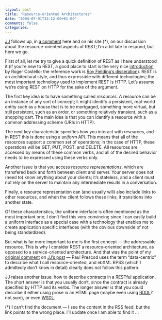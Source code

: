 ```yaml
---
layout: post
title: "Resource-oriented Architectures"
date: "2004-07-01T12:12:00+01:00"
comments: false
categories: 
---
```


<p><a href="http://www.ebpml.org">JJ</a> follows up, in <a href="/blog/st/2004/06/28/resources.html#comments">a comment</a> here and on his site (*), on our discussion about the resource-oriented aspects of REST; I&#8217;m a bit late to respond, but here we go.</p>

<p>First of all, let me try to give a quick definition of REST as I have understood it (if you&#8217;re new to REST, a good place to start is the very nice  <a href="http://www.xfront.com/REST-Web-Services.html">introduction</a> by Roger Costello; the reference work is <a href="http://www.ics.uci.edu/~fielding/pubs/dissertation/top.htm">Roy Fielding&#8217;s disseration</a>). REST is an architectural style, and thus expressible with different technologies; the most important technology used to implement REST is HTTP. Let&#8217;s assume we&#8217;re  doing REST on HTTP for the sake of the argument. </p>

<p>The first key idea is to have something called <em>resources</em>. A resource can be an instance of any sort of concept; it might identify a persistent, real-world entity such as a house that is to be mortgaged, something more virtual, but still persistent, such as an order, or something relatively transient, such as a shopping cart. The main idea is that you can identify a resource with a common addressing scheme (URIs in HTTP).</p>

<p>The next key characteristic specifies how you interact with resources, and in REST this is done using a <em>uniform</em> API. This means that all of the resources support a common set of operations; in the case of HTTP, these operations will be GET, PUT, POST, and DELETE. All resources are accessed by means of these common verbs, and all of the desired behavior needs to be expressed using these verbs only.</p>

<p>Another issue is that you access resource <em>representations</em>, which are transfered back and forth between client and server.  Your server does not (need to) know anything about your clients; it&#8217;s stateless, and a client must not rely on the server to maintain any intermediate results in a conversation. </p>

<p>Finally, a resource representation can (and usually will) also include links to other resources, and when the client follows these links, it transitions into another state.</p>

<p>Of these characteristics, the uniform interface is often mentioned as the most important one; I don&#8217;t find this very convincing since I can easily build a uniform interface as a special case with a technology that enables me to create application specific  interfaces (with the obvious downside of not being standardized). </p>

<p>But what is far more important to me is the first concept &#8212; the addressable resource. This is why I consider REST a resource-oriented architecture, as opposed to a service-oriented architecture. And that was the point of my <a href="/blog/st/2004/06/28/resources.html">original comment</a> on <a href="http://www.ebpml.org/x-oa.htm">JJ&#8217;s post</a> &#8212; Paul Prescod uses the term &#8220;data-centric&#8221; to describe what I call resource-oriented, and ebXML BPSS (which I admittedly don&#8217;t know in detail) clearly does not follow this pattern.</p>

<p>JJ raises another issue: how to describe contracts in a RESTful application. The short answer is that you usually don&#8217;t, since the contract is already specified by HTTP and its verbs. The longer answer is that you could describe it either using prose in an HTML page (maybe even using <a href="http://www.rddl.org/">RDDL</a>? not sure), or even <a href="http://www.pacificspirit.com/blog/2004/06/22/wsdl_20_http_binding_example">WSDL</a>.  </p>

<p>(*) I can&#8217;t find the document &#8212; I see the content in the RSS feed, but the link points to the wrong place. I&#8217;ll update once I am able to find it &#8230;</p>


